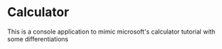 # Calculator
This is a console application to mimic microsoft's calculator tutorial with some differentiations
